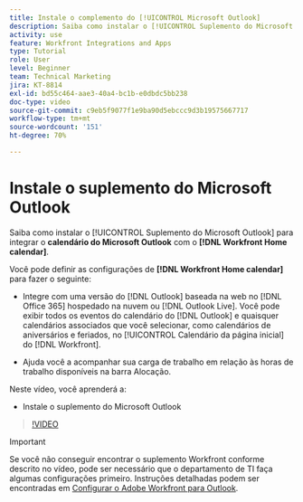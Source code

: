 ```yaml
---
title: Instale o complemento do [!UICONTROL Microsoft Outlook]
description: Saiba como instalar o [!UICONTROL Suplemento do Microsoft Outlook] para integrar o calendário do Microsoft Outlook ao calendário da Página inicial do Workfront.
activity: use
feature: Workfront Integrations and Apps
type: Tutorial
role: User
level: Beginner
team: Technical Marketing
jira: KT-8814
exl-id: bd55c464-aae3-40a4-bc1b-e0dbdc5bb238
doc-type: video
source-git-commit: c9eb5f9077f1e9ba90d5ebccc9d3b19575667717
workflow-type: tm+mt
source-wordcount: '151'
ht-degree: 70%

---
```


# Instale o suplemento do Microsoft Outlook

Saiba como instalar o [!UICONTROL Suplemento do Microsoft Outlook] para integrar o **calendário do Microsoft Outlook** com o **[!DNL Workfront Home calendar]**.

Você pode definir as configurações de **[!DNL Workfront Home calendar]** para fazer o seguinte:

* Integre com uma versão do [!DNL Outlook] baseada na web no [!DNL Office 365] hospedado na nuvem ou [!DNL Outlook Live]. Você pode exibir todos os eventos do calendário do [!DNL Outlook] e quaisquer calendários associados que você selecionar, como calendários de aniversários e feriados, no [!UICONTROL Calendário da página inicial] do [!DNL Workfront].

* Ajuda você a acompanhar sua carga de trabalho em relação às horas de trabalho disponíveis na barra Alocação.


Neste vídeo, você aprenderá a:

* Instale o suplemento do Microsoft Outlook

>[!VIDEO](https://video.tv.adobe.com/v/3431661/?quality=12&learn=on&enablevpops&captions=por_br)

>[!IMPORTANT]
>
>Se você não conseguir encontrar o suplemento Workfront conforme descrito no vídeo, pode ser necessário que o departamento de TI faça algumas configurações primeiro. Instruções detalhadas podem ser encontradas em [Configurar o Adobe Workfront para Outlook](https://experienceleague.adobe.com/docs/workfront/using/adobe-workfront-integrations/workfront-for-outlook/set-up-workfront-for-outlook.html?lang=br).

